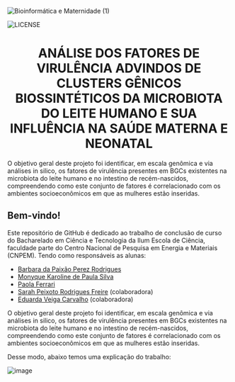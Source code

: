 

![Bioinformática e Maternidade (1)](https://github.com/user-attachments/assets/faca3d80-24ec-4d41-85aa-c41c85975528)


![LICENSE](https://img.shields.io/badge/LICENSE-GNU%20General%20Public%20License%20v3.0-red) 

<h1 align="center"> ANÁLISE DOS FATORES DE VIRULÊNCIA ADVINDOS DE CLUSTERS GÊNICOS BIOSSINTÉTICOS DA MICROBIOTA DO LEITE HUMANO E SUA INFLUÊNCIA NA SAÚDE MATERNA E NEONATAL </h1>

O objetivo geral deste projeto foi identificar, em escala genômica e via análises in silico, os fatores de virulência presentes em BGCs existentes na microbiota do leite humano e no intestino de recém-nascidos, compreendendo como este conjunto de fatores é correlacionado com os ambientes socioeconômicos em que as mulheres estão inseridas.
## Bem-vindo!

Este repositório de GitHub é dedicado ao trabalho de conclusão de curso do Bacharelado em Ciência e Tecnologia da Ilum Escola de Ciência, faculdade parte do Centro Nacional de Pesquisa em Energia e Materiais (CNPEM). Tendo como responsáveis as alunas:




- [Barbara da Paixão Perez Rodrigues](https://github.com/barbaraperez)
- [Monyque Karoline de Paula Silva](https://github.com/monocas)
- [Paola Ferrari](https://github.com/palolaferrari)
- [Sarah Peixoto Rodrigues Freire](https://github.com/Sarah-Freire) (colaboradora)
- [Eduarda Veiga Carvalho](https://github.com/veigaeduarda) (colaboradora)

O objetivo geral deste projeto foi identificar, em escala genômica e via análises in silico, os fatores de virulência presentes em BGCs existentes na microbiota do leite humano e no intestino de recém-nascidos, compreendendo como este conjunto de fatores é correlacionado com os ambientes socioeconômicos em que as mulheres estão inseridas.

 Desse modo, abaixo temos uma explicação do trabalho:

![image](https://github.com/user-attachments/assets/d9436792-0e52-49b6-8579-a902cbd9e27e)





